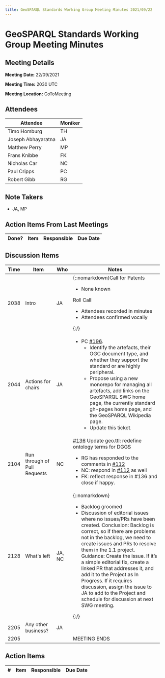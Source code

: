```yaml
---
title: GeoSPARQL Standards Working Group Meeting Minutes 2021/09/22
---
```

# GeoSPARQL Standards Working Group Meeting Minutes
## Meeting Details
**Meeting Date:** 22/09/2021

**Meeting Time:** 2030 UTC

**Meeting Location:** GoToMeeting  

## Attendees

| Attendee | Moniker |
| ---- | ---- |
| Timo Homburg | TH |
| Joseph Abhayaratna | JA |
| Matthew Perry | MP |
| Frans Knibbe | FK |
| Nicholas Car | NC |
| Paul Cripps | PC |
| Robert Gibb | RG |


## Note Takers
- JA, MP

## Action Items From Last Meetings

| Done? | Item | Responsible | Due Date |
| ---- | ---- | ---- | --- |


## Discussion Items

| Time | Item | Who | Notes |
| ---- | ---- | ---- | ---- |
| 2038 | Intro | JA | {::nomarkdown}Call for Patents<ul><li>None known</li></ul>Roll Call<ul><li>Attendees recorded in minutes</li><li>Attendees confirmed vocally</li></ul>{:/} |
| 2044 | Actions for chairs | JA | <ul><li>PC [#196](https://github.com/opengeospatial/ogc-geosparql/issues/196). <ul><li>Identify the artefacts, their OGC document type, and whether they support the standard or are highly peripheral.</li><li>Propose using a new monorepo for managing all artefacts, add links on the GeoSPARQL SWG home page, the currently standard gh-pages home page, and the GeoSPARQL Wikipedia page.</li><li>Update this ticket.</li></ul> |
| 2104 | Run through of Pull Requests | NC | [#136](https://github.com/opengeospatial/ogc-geosparql/pull/136) Update geo.ttl: redefine ontology terms for DGGS <ul><li>RG has responded to the comments in [#112](https://github.com/opengeospatial/ogc-geosparql/pull/112)</li><li>NC: respond in [#112](https://github.com/opengeospatial/ogc-geosparql/pull/112) as well</li><li>FK: reflect response in #136 and close if happy.</li></ul> |
| 2128 | What's left | JA, NC | {::nomarkdown}<ul><li>Backlog groomed</li><li>Discussion of editorial issues where no issues/PRs have been created. Conclusion: Backlog is correct, so if there are problems not in the backlog, we need to create issues and PRs to resolve them in the 1.1 project. <br/>Guidance: Create the issue. If it’s a simple editorial fix, create a linked PR that addresses it, and add it to the Project as In Progress. If it requires discussion, assign the issue to JA to add to the Project and schedule for discussion at next SWG meeting.</li></ul>{:/} |
| 2205 | Any other business? | JA |  |
| 2205 | | | MEETING ENDS |

## Action Items

| \# | Item | Responsible | Due Date |
| ---- | ---- | ---- | ---- |
